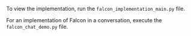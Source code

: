 To view the implementation, run the `falcon_implementation_main.py` file.  

For an implementation of Falcon in a conversation, execute the `falcon_chat_demo.py` file.